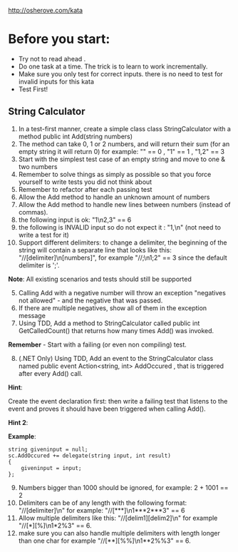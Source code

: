 http://osherove.com/kata

# Before you start:
* Try not to read ahead .
* Do one task at a time. The trick is to learn to work incrementally.
* Make sure you only test for correct inputs. there is no need to test for invalid inputs for
this kata
* Test First!

## String Calculator
1. In a test-first manner, create a simple class class StringCalculator
with a method public int Add(string numbers)
  1. The method can take 0, 1 or 2 numbers, and will return their sum (for an empty string it will return 0) for example: "" == 0 , "1" == 1 , "1,2" == 3
  2. Start with the simplest test case of an empty string and move to one & two numbers
  3. Remember to solve things as simply as possible so that you force yourself to write tests you did not think about
  4. Remember to refactor after each passing test
2. Allow the Add method to handle an unknown amount of numbers
3. Allow the Add method to handle new lines between numbers (instead of commas).
  1. the following input is ok: "1\n2,3" == 6
  2. the following is INVALID input so do not expect it : "1,\n" (not need to write a test for it)
4. Support different delimiters:
to change a delimiter, the beginning of the string will contain a separate line that looks like this: "//[delimiter]\n[numbers]", for example
"//;\n1;2" == 3 since the default delimiter is ';'.

__Note__: All existing scenarios and tests should still be supported

5. Calling Add with a negative number will throw an exception "negatives not allowed" - and the negative that was passed.
6. If there are multiple negatives, show all of them in the exception message
7. Using TDD, Add a method to StringCalculator called public int GetCalledCount() that returns how many times Add() was invoked.

__Remember__ - Start with a failing (or even non compiling) test.

8. (.NET Only) Using TDD, Add an event to the StringCalculator class named
public event Action<string, int> AddOccured ,
that is triggered after every Add() call.

__Hint__:

Create the event declaration first: then write a failing test that listens to the event and proves it should have been triggered when calling Add().

__Hint 2__:

__Example__:
```
string giveninput = null;
sc.AddOccured += delegate(string input, int result)
{
    giveninput = input;
};
```
 
9. Numbers bigger than 1000 should be ignored, for example: 2 + 1001 == 2
10. Delimiters can be of any length with the following format: "//[delimiter]\n" for example: "//[\*\*\*]\n1\*\*\*2\*\*\*3" == 6
11. Allow multiple delimiters like this: "//[delim1][delim2]\n" for example "//[\*][%]\n1\*2%3" == 6.
12. make sure you can also handle multiple delimiters with length longer than one char for example "//[\*\*][%%]\n1\*\*2%%3" == 6.
